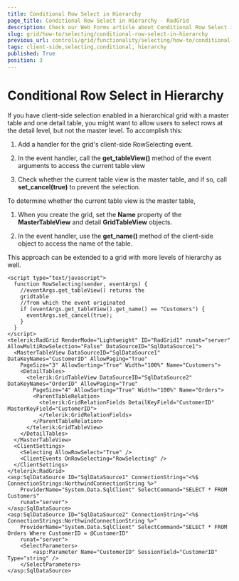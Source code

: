 ```yaml
---
title: Conditional Row Select in Hierarchy
page_title: Conditional Row Select in Hierarchy - RadGrid
description: Check our Web Forms article about Conditional Row Select in Hierarchy.
slug: grid/how-to/selecting/conditional-row-select-in-hierarchy
previous_url: controls/grid/functionality/selecting/how-to/conditional-row-select-in-hierarchy
tags: client-side,selecting,conditional, hierarchy
published: True
position: 3
---
```


# Conditional Row Select in Hierarchy

If you have client-side selection enabled in a hierarchical grid with a master table and one detail table, you might want to allow users to select rows at the detail level, but not the master level. To accomplish this:

1. Add a handler for the grid's client-side RowSelecting event.

1. In the event handler, call the **get_tableView()** method of the event arguments to access the current table view

1. Check whether the current table view is the master table, and if so, call **set_cancel(true)** to prevent the selection.

To determine whether the current table view is the master table,

1. When you create the grid, set the **Name** property of the **MasterTableView** and detail **GridTableView** objects.

1. In the event handler, use the **get_name()** method of the client-side object to access the name of the table.

This approach can be extended to a grid with more levels of hierarchy as well.

````ASP.NET
<script type="text/javascript">
  function RowSelecting(sender, eventArgs) {
    //eventArgs.get_tableView() returns the
    gridtable
    //from which the event originated
    if (eventArgs.get_tableView().get_name() == "Customers") {
      eventArgs.set_cancel(true);
    }
  }
</script>
<telerik:RadGrid RenderMode="Lightweight" ID="RadGrid1" runat="server" AllowMultiRowSelection="False" DataSourceID="SqlDataSource1">
  <MasterTableView DataSourceID="SqlDataSource1" DataKeyNames="CustomerID" AllowPaging="True"
    PageSize="3" AllowSorting="True" Width="100%" Name="Customers">
    <DetailTables>
      <telerik:GridTableView DataSourceID="SqlDataSource2" DataKeyNames="OrderID" AllowPaging="True"
        PageSize="4" AllowSorting="True" Width="100%" Name="Orders">
        <ParentTableRelation>
          <telerik:GridRelationFields DetailKeyField="CustomerID" MasterKeyField="CustomerID">
          </telerik:GridRelationFields>
        </ParentTableRelation>
      </telerik:GridTableView>
    </DetailTables>
  </MasterTableView>
  <ClientSettings>
    <Selecting AllowRowSelect="True" />
    <ClientEvents OnRowSelecting="RowSelecting" />
  </ClientSettings>
</telerik:RadGrid>
<asp:SqlDataSource ID="SqlDataSource1" ConnectionString="<%$ ConnectionStrings:NorthwindConnectionString %>"
    ProviderName="System.Data.SqlClient" SelectCommand="SELECT * FROM Customers"
    runat="server">
</asp:SqlDataSource>
<asp:SqlDataSource ID="SqlDataSource2" ConnectionString="<%$ ConnectionStrings:NorthwindConnectionString %>"
    ProviderName="System.Data.SqlClient" SelectCommand="SELECT * FROM Orders Where CustomerID = @CustomerID"
    runat="server">
    <SelectParameters>
        <asp:Parameter Name="CustomerID" SessionField="CustomerID" Type="string" />
    </SelectParameters>
</asp:SqlDataSource>
````

